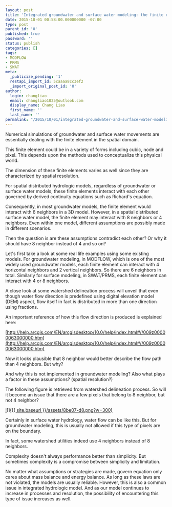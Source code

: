 ```yaml
---
layout: post
title: 'Integrated groundwater and surface water modeling: the finite element'
date: 2015-10-01 00:58:00.000000000 -07:00
type: post
parent_id: '0'
published: true
password: ''
status: publish
categories: []
tags:
- MODFLOW
- PRMS
- SWAT
meta:
  _publicize_pending: '1'
  restapi_import_id: 5caaaa8cc3ef2
  _import_original_post_id: '0'
author:
  login: changliao
  email: changliao1025@outlook.com
  display_name: Chang Liao
  first_name: ''
  last_name: ''
permalink: "/2015/10/01/integrated-groundwater-and-surface-water-modeling-the-finite-element/"
---
```

Numerical simulations of groundwater and surface water movements are essentially dealing with the finite element in the spatial domain.

This finite element could be in a variety of forms including cubic, node and pixel. This depends upon the methods used to conceptualize this physical world.

The dimension of these finite elements varies as well since they are characterized by spatial resolution.

For spatial distributed hydrologic models, regardless of groundwater or surface water models, these finite elements interact with each other governed by derived continuity equations such as Richard's equation.

Consequently, in most groundwater models, the finite element would interact with 6 neighbors in a 3D model. However, in a spatial distributed surface water model, the finite element may interact with 8 neighbors or 4 neighbors. Even within one model, different assumptions are possibly made in different scenarios.&nbsp;

Then the question is are these assumptions contradict each other? Or why it should have 8 neighbor instead of 4 and so on?

Let's first take a look at some real life examples using some existing models. For groundwater modeling, in MODFLOW, which is one of the most widely used groundwater models, each finite element can interact with 4 horizontal neighbors and 2 vertical neighbors. So there are 6 neighbors in total. Similarly for surface modeling, in SWAT/PRMS, each finite element can interact with 4 or 8 neighbors.&nbsp;

A close look at some watershed delineation process will unveil that even though water flow direction is predefined using digital elevation model (DEM) aspect, flow itself in fact is distributed in more than one direction using fractions.&nbsp;

An important reference of how this flow direction is produced is explained here:

[http://help.arcgis.com/EN/arcgisdesktop/10.0/help/index.html#//009z00000063000000.htm](http://help.arcgis.com/EN/arcgisdesktop/10.0/help/index.html#//009z00000063000000.htm)

Now it looks plausible that 8 neighbor would better describe the flow path than 4 neighbors. But why?

And why this is not implemented in groundwater modeling? Also what plays a factor in these assumptions? (spatial resolution?)

The following figure is retrieved from watershed delineation process. So will it become an issue that there are a few pixels that belong to 8 neighbor, but not 4 neighbor?

[![]({{ site.baseurl }}/assets/8be07-d8.png?w=300)](https://changliao.files.wordpress.com/2015/10/8be07-d8.png)

Certainly in surface water hydrology, water flow can be like this. But for groundwater modeling, this is usually not allowed if this type of pixels are on the boundary.&nbsp;

In fact, some watershed utilities indeed use 4 neighbors instead of 8 neighbors.

Complexity doesn't always performance better than simplicity. But sometimes complexity is a compromise between simplicity and limitation.

No matter what assumptions or strategies are made, govern equation only cares about mass balance and energy balance. As long as these laws are not violated, the models are usually reliable. However, this is also a common issue in integrated hydrologic model. And as our model continues to increase in processes and resolution, the possibility of encountering this type of issue increases as well.

